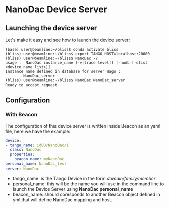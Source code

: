 # NanoDac Device Server #

## Launching the device server ##

Let's make it easy and see how to launch the device server:

```
(base) user@beamline:~/bliss$ conda activate bliss
(bliss) user@beamline:~/bliss$ export TANGO_HOST=localhost:20000
(bliss) user@beamline:~/bliss$ NanoDac -?
usage :  NanoDac instance_name [-v[trace level]] [-nodb [-dlist <device name list>]]
Instance name defined in database for server Wago :
        NanoDac_server
(bliss) user@beamline:~/bliss$ NanoDac NanoDac_server
Ready to accept request
```

## Configuration ##

### With Beacon ###

The configuration of this device server is written inside Beacon as
an yaml file, here we have the example:

```yaml
device:
- tango_name: id00/NanoDac/1
  class: NanoDac
  properties:
    beacon_name: myNanoDac
personal_name: NanoDac_test
server: NanoDac
```

- tango_name: is the Tango Device in the form *domain/family/member*
- personal_name: this will be the name you will use in the command line to launch the Device Server using
                **NanoDac personal_name**
- beacon_name: should coresponds to another Beacon object defined in yml that will
               define NanoDac mapping and host. 




